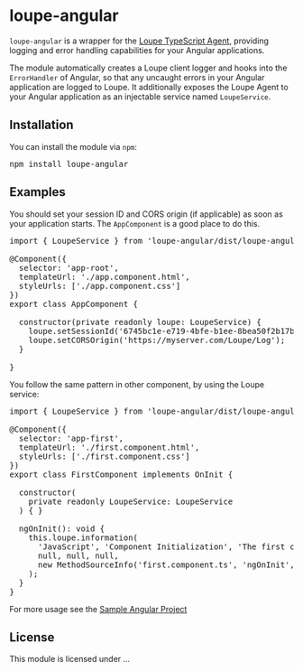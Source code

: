 # loupe-angular
<code>loupe-angular</code> is a wrapper for the [Loupe TypeScript Agent](../loupe-typescript), providing logging and error handling capabilities for your Angular applications.

The module automatically creates a Loupe client logger and hooks into the <code>ErrorHandler</code> of Angular, so that any uncaught errors in your Angular application are logged to Loupe. It additionally exposes the Loupe Agent to your Angular application as an injectable service named <code>LoupeService</code>.

## Installation
You can install the module via <code>npm</code>:

<pre>
npm install loupe-angular
</pre>

## Examples

You should set your session ID and CORS origin (if applicable) as soon as your application starts. The <code>AppComponent</code> is a good place to do this.

<pre>
import { LoupeService } from 'loupe-angular/dist/loupe-angular';

@Component({
  selector: 'app-root',
  templateUrl: './app.component.html',
  styleUrls: ['./app.component.css']
})
export class AppComponent {

  constructor(private readonly loupe: LoupeService) {
    loupe.setSessionId('6745bc1e-e719-4bfe-b1ee-8bea50f2b17b');
    loupe.setCORSOrigin('https://myserver.com/Loupe/Log');
  }
  
}
</pre>

You follow the same pattern in other component, by using the Loupe service:

<pre>
import { LoupeService } from 'loupe-angular/dist/loupe-angular';

@Component({
  selector: 'app-first',
  templateUrl: './first.component.html',
  styleUrls: ['./first.component.css']
})
export class FirstComponent implements OnInit {

  constructor(
    private readonly LoupeService: LoupeService
  ) { }

  ngOnInit(): void {
    this.loupe.information(
      'JavaScript', 'Component Initialization', 'The first component is initializing',
      null, null, null,
      new MethodSourceInfo('first.component.ts', 'ngOnInit', 15)
    );
  }
}
</pre>

For more usage see the [Sample Angular Project](../loupe-angular-client)

## License
This module is licensed under ...